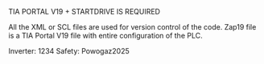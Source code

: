 TIA PORTAL V19 + STARTDRIVE IS REQUIRED

All the XML or SCL files are used for version control of the code.
Zap19 file is a TIA Portal V19 file with entire configuration of the PLC.

Inverter: 1234
Safety: Powogaz2025
